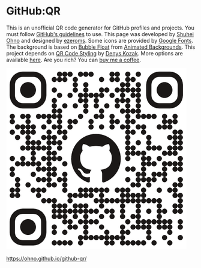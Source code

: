 # GitHub:QR

This is an unofficial QR code generator for GitHub profiles and projects. You must follow [GitHub's guidelines](https://github.com/logos) to use. This page was developed by [Shuhei Ohno](https://github.com/ohno/) and designed by [ezeroms](https://ezeroms.com/about/). Some icons are provided by [Google Fonts](https://fonts.google.com/icons). The background is based on [Bubble Float](https://codepen.io/alphardex/pen/jOWMGON) from [Animated Backgrounds](https://animatedbackgrounds.me/). This project depends on [QR Code Styling](https://github.com/kozakdenys/qr-code-styling) by [Denys Kozak](https://github.com/kozakdenys). More options are available [here](https://qr-code-styling.com/). Are you rich? You can [buy me a coffee](https://github.com/sponsors/ohno).

![](./assets/img/README.png)

https://ohno.github.io/github-qr/
